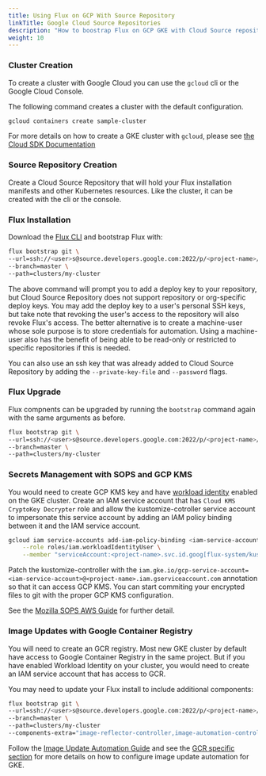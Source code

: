 ```yaml
---
title: Using Flux on GCP With Source Repository
linkTitle: Google Cloud Source Repositories
description: "How to boostrap Flux on GCP GKE with Cloud Source repositories."
weight: 10
---
```


### Cluster Creation
To create a cluster with Google Cloud you can use the `gcloud` cli or the Google Cloud Console.

The following command creates a cluster with the default configuration.

```sh
gcloud containers create sample-cluster
```

For more details on how to create a GKE cluster with `gcloud`, please see [the Cloud SDK Documentation](https://cloud.google.com/sdk/gcloud/reference/container/clusters/create)

### Source Repository Creation

Create a Cloud Source Repository that will hold your Flux installation manifests and other Kubernetes resources. Like the cluster, it can be created with the cli or the console.

### Flux Installation

Download the [Flux CLI](../installation.md#install-the-flux-cli) and bootstrap Flux with:

```sh
flux bootstrap git \
--url=ssh://<user>s@source.developers.google.com:2022/p/<project-name>/r/<repo-name> \
--branch=master \
--path=clusters/my-cluster
```

The above command will prompt you to add a deploy key to your repository, but Cloud Source Repository
does not support repository or org-specific deploy keys. You may add the deploy key to a user's
personal SSH keys, but take note that revoking the user's access to the repository will
also revoke Flux's access. The better alternative is to create a machine-user whose sole purpose is
to store credentials for automation. Using a machine-user also has the benefit of being able to be read-only or
restricted to specific repositories if this is needed.

You can also use an ssh key that was already added to Cloud Source Repository by adding the `--private-key-file` and `--password` flags.

### Flux Upgrade

Flux compnents can be upgraded by running the `bootstrap` command again with the same arguments as before.

```sh
flux bootstrap git \
--url=ssh://<user>s@source.developers.google.com:2022/p/<project-name>/r/<repo-name> \
--branch=master \
--path=clusters/my-cluster
```

### Secrets Management with SOPS and GCP KMS

You would need to create GCP KMS key and have [workload identity](https://cloud.google.com/kubernetes-engine/docs/how-to/workload-identity) enabled on the GKE cluster. 
Create an IAM service account that has `Cloud KMS CryptoKey Decrypter` role and allow the kustomize-cotroller service account to impersonate this service account by adding an IAM policy binding between it and the IAM service account.

```sh
gcloud iam service-accounts add-iam-policy-binding <iam-service-account>@<project-name>.iam.gserviceaccount.com \
    --role roles/iam.workloadIdentityUser \
    --member "serviceAccount:<project-name>.svc.id.goog[flux-system/kustomize-controller]"
```

Patch the kustomize-controller with the `iam.gke.io/gcp-service-account=<iam-service-account>@<project-name>.iam.gserviceaccount.com` annotation so that it can access GCP KMS. You can start commiting your encrypted files to git with the proper GCP KMS configuration.

See the [Mozilla SOPS AWS Guide](../guides/mozilla-sops.md#google-cloud) for further detail.

### Image Updates with Google Container Registry

You will need to create an GCR registry. Most new GKE cluster by default have access to Google Container Registry in the same project. But if you have enabled Workload Identity on your cluster, you would need to create an IAM service account that has access to GCR.

You may need to update your Flux install to include additional components:

```sh
flux bootstrap git \
--url=ssh://<user>s@source.developers.google.com:2022/p/<project-name>/r/<repo-name> \
--branch=master \
--path=clusters/my-cluster
--components-extra="image-reflector-controller,image-automation-controller"
```

Follow the [Image Update Automation Guide](../guides/image-update.md) and see the
[GCR specific section](../guides/image-update.md#using-native-gcp-gcr-auto-login) for more details on how to configure image update automation for GKE.